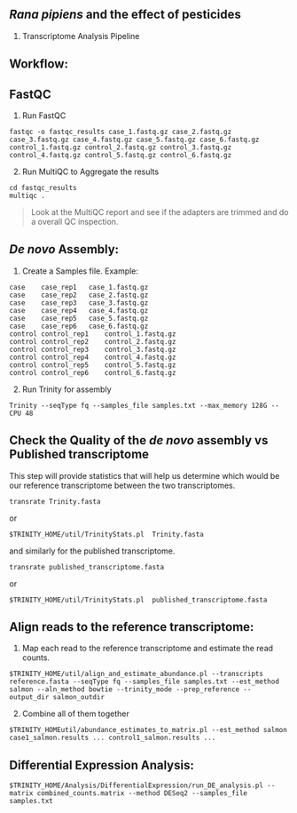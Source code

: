 ## _Rana pipiens_ and the effect of pesticides
1. Transcriptome Analysis Pipeline

## Workflow:

## FastQC

1. Run FastQC

```
fastqc -o fastqc_results case_1.fastq.gz case_2.fastq.gz case_3.fastq.gz case_4.fastq.gz case_5.fastq.gz case_6.fastq.gz control_1.fastq.gz control_2.fastq.gz control_3.fastq.gz control_4.fastq.gz control_5.fastq.gz control_6.fastq.gz
```

2. Run MultiQC to Aggregate the results

```
cd fastqc_results
multiqc .
```
> Look at the MultiQC report and see if the adapters are trimmed and do a overall QC inspection.

## _De novo_ Assembly:

1. Create a Samples file. Example:

```
case	case_rep1	case_1.fastq.gz
case	case_rep2	case_2.fastq.gz
case	case_rep3	case_3.fastq.gz
case	case_rep4	case_4.fastq.gz
case	case_rep5	case_5.fastq.gz
case	case_rep6	case_6.fastq.gz
control	control_rep1	control_1.fastq.gz
control	control_rep2	control_2.fastq.gz
control	control_rep3	control_3.fastq.gz
control	control_rep4	control_4.fastq.gz
control	control_rep5	control_5.fastq.gz
control	control_rep6	control_6.fastq.gz
```

2. Run Trinity for  assembly

```
Trinity --seqType fq --samples_file samples.txt --max_memory 128G --CPU 48
```

## Check the Quality of the _de novo_ assembly vs Published transcriptome

This step will provide statistics that will help us determine which would be our reference transcriptome between the two transcriptomes.

```
transrate Trinity.fasta
```
or  

```
$TRINITY_HOME/util/TrinityStats.pl  Trinity.fasta
```

and similarly for the published transcriptome.

```
transrate published_transcriptome.fasta
```
or  

```
$TRINITY_HOME/util/TrinityStats.pl  published_transcriptome.fasta
```
## Align reads to the reference transcriptome:

1. Map each read to the reference transcriptome and estimate the read counts.

```
$TRINITY_HOME/util/align_and_estimate_abundance.pl --transcripts reference.fasta --seqType fq --samples_file samples.txt --est_method salmon --aln_method bowtie --trinity_mode --prep_reference --output_dir salmon_outdir
```

2. Combine all of them together

```
$TRINITY_HOMEutil/abundance_estimates_to_matrix.pl --est_method salmon case1_salmon.results ... control1_salmon.results ...
```

## Differential Expression Analysis:

```
$TRINITY_HOME/Analysis/DifferentialExpression/run_DE_analysis.pl --matrix combined_counts.matrix --method DESeq2 --samples_file samples.txt
```


